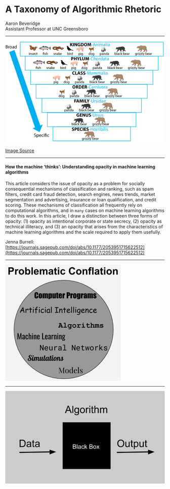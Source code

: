 <!-- ![](unilogo.png) -->

# A Taxonomy of Algorithmic Rhetoric
Aaron Beveridge  
Assistant Professor at UNC Greensboro

-------------------------------------------------------------------------------

![](animal-taxonomy.jpg)

[Image Source](https://merlinone.com/how-does-search-work-in-a-dam-software-solution-part-3-power-of-taxonomy-includes-video-demo/)

-------------------------------------------------------------------------------

#### How the machine ‘thinks’: Understanding opacity in machine learning algorithms

This article considers the issue of opacity as a problem for socially consequential mechanisms of classification and ranking, such as spam filters, credit card fraud detection, search engines, news trends, market segmentation and advertising, insurance or loan qualification, and credit scoring. These mechanisms of classification all frequently rely on computational algorithms, and in `many` cases on machine learning algorithms to do this work. In this article, I draw a distinction between three forms of opacity: (1) opacity as intentional corporate or state secrecy, (2) opacity as technical illiteracy, and (3) an opacity that arises from the characteristics of machine learning algorithms and the scale required to apply them usefully.

Jenna Burrell: [https://journals.sagepub.com/doi/abs/10.1177/2053951715622512](https://journals.sagepub.com/doi/abs/10.1177/2053951715622512)

-------------------------------------------------------------------------------

![](conflation_img.jpg)

-------------------------------------------------------------------------------

![](black-box.jpg)

